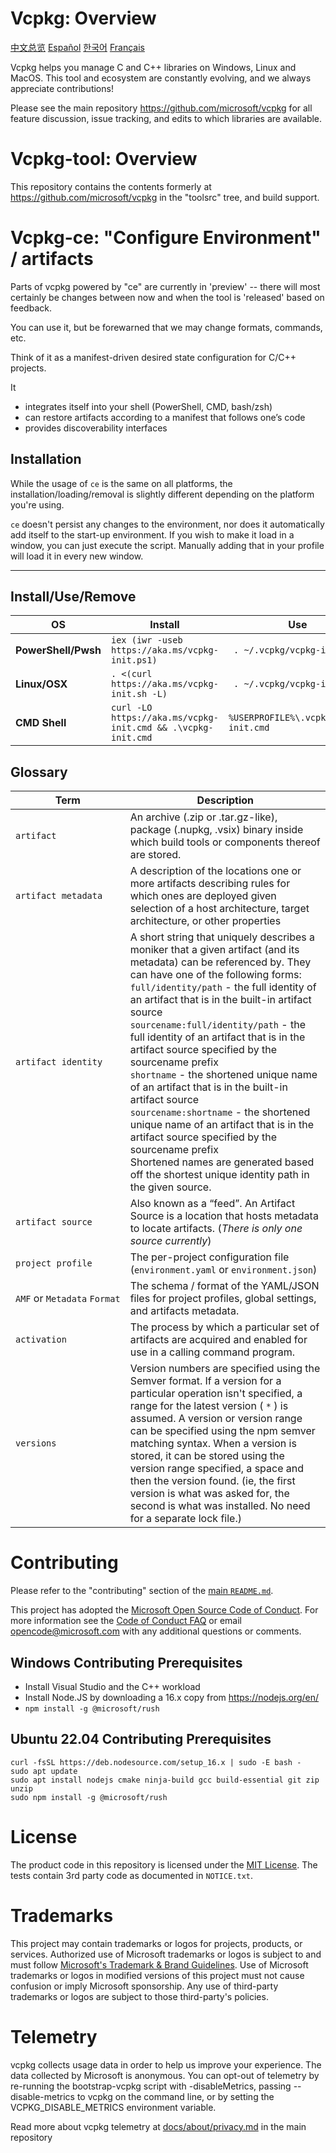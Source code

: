 # Vcpkg: Overview

[中文总览](https://github.com/microsoft/vcpkg/blob/master/README_zh_CN.md)
[Español](https://github.com/microsoft/vcpkg/blob/master/README_es.md)
[한국어](https://github.com/microsoft/vcpkg/blob/master/README_ko_KR.md)
[Français](https://github.com/microsoft/vcpkg/blob/master/README_fr.md)

Vcpkg helps you manage C and C++ libraries on Windows, Linux and MacOS.
This tool and ecosystem are constantly evolving, and we always appreciate contributions!

Please see the main repository https://github.com/microsoft/vcpkg for all feature discussion, issue
tracking, and edits to which libraries are available.

# Vcpkg-tool: Overview

This repository contains the contents formerly at https://github.com/microsoft/vcpkg in the
"toolsrc" tree, and build support.

# Vcpkg-ce: "Configure Environment" / artifacts

Parts of vcpkg powered by "ce" are currently in 'preview' -- there will most certainly be changes between now
and when the tool is 'released' based on feedback.

You can use it, but be forewarned that we may change formats, commands, etc.

Think of it as a manifest-driven desired state configuration for C/C++ projects.

It
 - integrates itself into your shell (PowerShell, CMD, bash/zsh)
 - can restore artifacts according to a manifest that follows one’s code
 - provides discoverability interfaces

## Installation

While the usage of `ce` is the same on all platforms, the installation/loading/removal is slightly different depending on the platform you're using.

`ce` doesn't persist any changes to the environment, nor does it automatically add itself to the start-up environment. If you wish to make it load in a window, you can just execute the script. Manually adding that in your profile will load it in every new window.

<hr>

## Install/Use/Remove

| OS              | Install                                             | Use                   | Remove                          |
|-----------------|-----------------------------------------------------|-----------------------|---------------------------------|
| **PowerShell/Pwsh** |`iex (iwr -useb https://aka.ms/vcpkg-init.ps1)`              |` . ~/.vcpkg/vcpkg-init.ps1`          | `rmdir -recurse -force ~/.vcpkg`          |
| **Linux/OSX**       |`. <(curl https://aka.ms/vcpkg-init.sh -L)`                  |` . ~/.vcpkg/vcpkg-init.sh`          | `rm -rf ~/.ce`                  |
| **CMD Shell**       |`curl -LO https://aka.ms/vcpkg-init.cmd && .\vcpkg-init.cmd` |`%USERPROFILE%\.vcpkg\vcpkg-init.cmd` | `rmdir /s /q %USERPROFILE%\.vcpkg` |

## Glossary

| Term       | Description                                         |
|------------|-----------------------------------------------------|
| `artifact` | An archive (.zip or .tar.gz-like), package (.nupkg, .vsix) binary inside which build tools or components thereof are stored. |
| `artifact metadata` | A description of the locations one or more artifacts describing rules for which ones are deployed given selection of a host architecture, target architecture, or other properties|
| `artifact identity` | A short string that uniquely describes a moniker that a given artifact (and its metadata) can be referenced by. They can have one of the following forms:<br> `full/identity/path` - the full identity of an artifact that is in the built-in artifact source<br>`sourcename:full/identity/path` - the full identity of an artifact that is in the artifact source specified by the sourcename prefix<br>`shortname` - the shortened unique name of an artifact that is in the built-in artifact source<br>`sourcename:shortname` - the shortened unique name of an artifact that is in the artifact source specified by the sourcename prefix<br>Shortened names are generated based off the shortest unique identity path in the given source. |
| `artifact source` | Also known as a “feed”. An Artifact Source is a location that hosts metadata to locate artifacts. (_There is only one source currently_) |
| `project profile` | The per-project configuration file (`environment.yaml` or `environment.json`)
| `AMF`&nbsp;or&nbsp;`Metadata`&nbsp;`Format` | The schema / format of the YAML/JSON files for project profiles, global settings, and artifacts metadata. |
| `activation` | The process by which a particular set of artifacts are acquired and enabled for use in a calling command program.|
| `versions` | Version numbers are specified using the Semver format. If a version for a particular operation isn't specified, a range for the latest version ( `*` ) is assumed. A version or version range can be specified using the npm semver matching syntax. When a version is stored, it can be stored using the version range specified, a space and then the version found. (ie, the first version is what was asked for, the second is what was installed. No need for a separate lock file.) |


# Contributing

Please refer to the "contributing" section of the
[main `README.md`](https://github.com/microsoft/vcpkg/blob/master/README.md).

This project has adopted the [Microsoft Open Source Code of Conduct][contributing:coc].
For more information see the [Code of Conduct FAQ][contributing:coc-faq]
or email [opencode@microsoft.com](mailto:opencode@microsoft.com)
with any additional questions or comments.

[contributing:submit-issue]: https://github.com/microsoft/vcpkg/issues/new/choose
[contributing:submit-pr]: https://github.com/microsoft/vcpkg/pulls
[contributing:coc]: https://opensource.microsoft.com/codeofconduct/
[contributing:coc-faq]: https://opensource.microsoft.com/codeofconduct/

## Windows Contributing Prerequisites

* Install Visual Studio and the C++ workload
* Install Node.JS by downloading a 16.x copy from https://nodejs.org/en/
* `npm install -g @microsoft/rush`

## Ubuntu 22.04 Contributing Prerequisites

```
curl -fsSL https://deb.nodesource.com/setup_16.x | sudo -E bash -
sudo apt update
sudo apt install nodejs cmake ninja-build gcc build-essential git zip unzip
sudo npm install -g @microsoft/rush
```

# License

The product code in this repository is licensed under the [MIT License](LICENSE.txt). The tests
contain 3rd party code as documented in `NOTICE.txt`.

# Trademarks

This project may contain trademarks or logos for projects, products, or services. Authorized use of Microsoft
trademarks or logos is subject to and must follow
[Microsoft's Trademark & Brand Guidelines](https://www.microsoft.com/en-us/legal/intellectualproperty/trademarks/usage/general).
Use of Microsoft trademarks or logos in modified versions of this project must not cause confusion or imply Microsoft sponsorship.
Any use of third-party trademarks or logos are subject to those third-party's policies.

# Telemetry

vcpkg collects usage data in order to help us improve your experience.
The data collected by Microsoft is anonymous.
You can opt-out of telemetry by re-running the bootstrap-vcpkg script with -disableMetrics,
passing --disable-metrics to vcpkg on the command line,
or by setting the VCPKG_DISABLE_METRICS environment variable.

Read more about vcpkg telemetry at [docs/about/privacy.md](https://github.com/microsoft/vcpkg/blob/master/docs/about/privacy.md)
in the main repository
